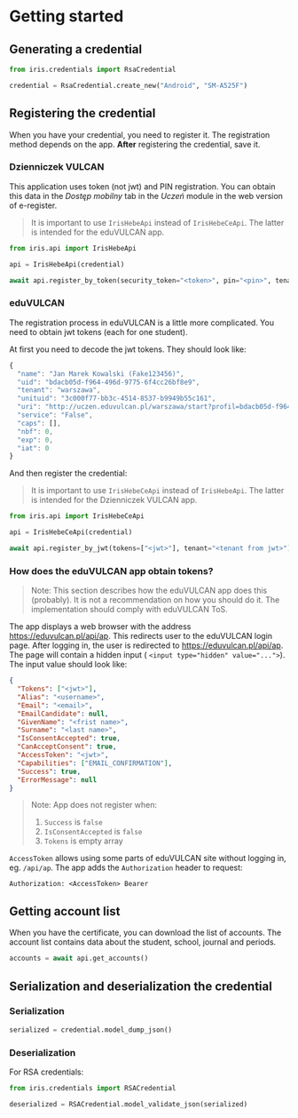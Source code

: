 # Getting started

## Generating a credential

```py
from iris.credentials import RsaCredential

credential = RsaCredential.create_new("Android", "SM-A525F")
```

## Registering the credential

When you have your credential, you need to register it. The registration method depends on the app. **After**
registering the credential, save it.

### Dzienniczek VULCAN

This application uses token (not jwt) and PIN registration. You can obtain this data in the *Dostęp mobilny* tab in the
*Uczeń* module in the web version of e-register.

> It is important to use `IrisHebeApi` instead of `IrisHebeCeApi`. The latter is intended for the eduVULCAN app.

```py
from iris.api import IrisHebeApi

api = IrisHebeApi(credential)

await api.register_by_token(security_token="<token>", pin="<pin>", tenant="<symbol>")
```

### eduVULCAN

The registration process in eduVULCAN is a little more complicated. You need to obtain jwt tokens (each for one
student).

At first you need to decode the jwt tokens. They should look like:

```js
{
  "name": "Jan Marek Kowalski (Fake123456)",
  "uid": "bdacb05d-f964-496d-9775-6f4cc26bf8e9",
  "tenant": "warszawa",
  "unituid": "3c000f77-bb3c-4514-8537-b9949b55c161",
  "uri": "http://uczen.eduvulcan.pl/warszawa/start?profil=bdacb05d-f964-496d-9775-6f4cc26bf8e9",
  "service": "False",
  "caps": [],
  "nbf": 0,
  "exp": 0,
  "iat": 0
}
```

And then register the credential:

> It is important to use `IrisHebeCeApi` instead of `IrisHebeApi`. The latter is intended for the Dzienniczek VULCAN
> app.

```py
from iris.api import IrisHebeCeApi

api = IrisHebeCeApi(credential)

await api.register_by_jwt(tokens=["<jwt>"], tenant="<tenant from jwt>")
```

### How does the eduVULCAN app obtain tokens?

> Note: This section describes how the eduVULCAN app does this (probably). It is not a recommendation on how you should
> do it. The implementation should comply with eduVULCAN ToS.

The app displays a web browser with the address https://eduvulcan.pl/api/ap. This redirects user to the eduVULCAN login
page. After logging in, the user is redirected to https://eduvulcan.pl/api/ap. The page will contain a hidden input (
`<input type="hidden" value="...">`). The input value should look like:

```json
{
  "Tokens": ["<jwt>"],
  "Alias": "<username>",
  "Email": "<email>",
  "EmailCandidate": null,
  "GivenName": "<frist name>",
  "Surname": "<last name>",
  "IsConsentAccepted": true,
  "CanAcceptConsent": true,
  "AccessToken": "<jwt>",
  "Capabilities": ["EMAIL_CONFIRMATION"],
  "Success": true,
  "ErrorMessage": null
}
```

> Note: App does not register when:
> 1. `Success` is `false`
> 2. `IsConsentAccepted` is `false`
> 3. `Tokens` is empty array

`AccessToken` allows using some parts of eduVULCAN site without logging in, eg. `/api/ap`. The app adds the
`Authorization` header to request:

```http
Authorization: <AccessToken> Bearer
```

## Getting account list

When you have the certificate, you can download the list of accounts. The account list contains data about the student,
school, journal and periods.

```py
accounts = await api.get_accounts()
```

## Serialization and deserialization the credential

### Serialization

```py
serialized = credential.model_dump_json()
```

### Deserialization

For RSA credentials:

```py
from iris.credentials import RSACredential

deserialized = RSACredential.model_validate_json(serialized)
```